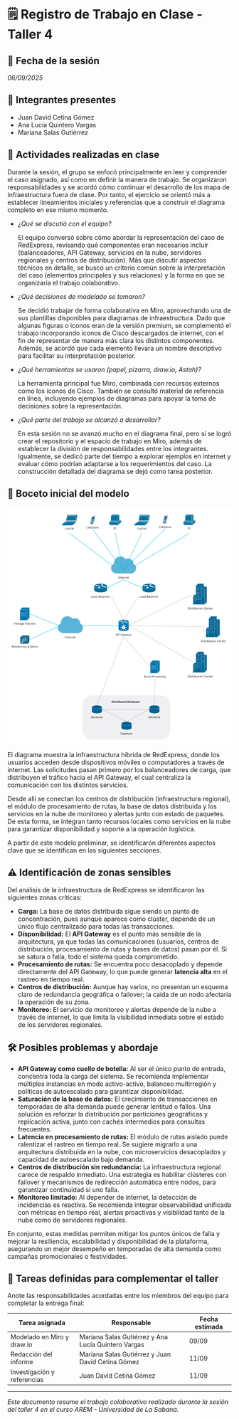 # 🗒️ Registro de Trabajo en Clase - Taller 4

## 📆 Fecha de la sesión
_06/09/2025_

## 👥 Integrantes presentes
- Juan David Cetina Gómez
- Ana Lucía Quintero Vargas
- Mariana Salas Gutiérrez

## 🧠 Actividades realizadas en clase

Durante la sesión, el grupo se enfocó principalmente en leer y comprender el caso asignado, así como en definir la manera de trabajo. Se organizaron responsabilidades y se acordó cómo continuar el desarrollo de los mapa de infraestructura fuera de clase. Por tanto, el ejercicio se orientó más a establecer lineamientos iniciales y referencias que a construir el diagrama completo en ese mismo momento.

- *¿Qué se discutió con el equipo?*

  El equipo conversó sobre cómo abordar la representación del caso de RedExpress, revisando qué componentes eran necesarios incluir (balanceadores, API Gateway, servicios en la nube, servidores regionales y centros de distribución). Más que discutir aspectos técnicos en detalle, se buscó un criterio común sobre la interpretación del caso (elementos principales y sus relaciones) y la forma en que se organizaría el trabajo colaborativo.

- *¿Qué decisiones de modelado se tomaron?*

  Se decidió trabajar de forma colaborativa en Miro, aprovechando una de sus plantillas disponibles para diagramas de infraestructura. Dado que algunas figuras o iconos eran de la versión premium, se complementó el trabajo incorporando íconos de Cisco descargados de internet, con el fin de representar de manera más clara los distintos componentes. Además, se acordó que cada elemento llevara un nombre descriptivo para facilitar su interpretación posterior.
  
- *¿Qué herramientas se usaron (papel, pizarra, draw.io, Astah)?*
  
  La herramienta principal fue Miro, combinada con recursos externos como los iconos de Cisco. También se consultó material de referencia en línea, incluyendo ejemplos de diagramas para apoyar la toma de decisiones sobre la representación.
  
- *¿Qué parte del trabajo se alcanzó a desarrollar?*
  
  En esta sesión no se avanzó mucho en el diagrama final, pero sí se logró crear el repositorio y el espacio de trabajo en Miro, además de establecer la división de responsabilidades entre los integrantes. Igualmente, se dedicó parte del tiempo a explorar ejemplos en internet y evaluar cómo podrían adaptarse a los requerimientos del caso. La construcción detallada del diagrama se dejó como tarea posterior.

## 🧩 Boceto inicial del modelo

![Mapa lógico de la infraestructura RedExpress](./mapa-borrador.miro.png)

El diagrama muestra la infraestructura híbrida de RedExpress, donde los usuarios acceden desde dispositivos móviles o computadores a través de internet. Las solicitudes pasan primero por los balanceadores de carga, que distribuyen el tráfico hacia el API Gateway, el cual centraliza la comunicación con los distintos servicios.

Desde allí se conectan los centros de distribución (infraestructura regional), el módulo de procesamiento de rutas, la base de datos distribuida y los servicios en la nube de monitoreo y alertas junto con estado de paquetes. De esta forma, se integran tanto recursos locales como servicios en la nube para garantizar disponibilidad y soporte a la operación logística.

A partir de este modelo preliminar, se identificarón diferentes aspectos clave que se identifican en las siguientes secciones.

## ⚠️ Identificación de zonas sensibles  

Del análisis de la infraestructura de RedExpress se identificaron las siguientes zonas críticas:  

- **Carga:** La base de datos distribuida sigue siendo un punto de concentración, pues aunque aparece como clúster, depende de un único flujo centralizado para todas las transacciones.  
- **Disponibilidad:** El **API Gateway** es el punto más sensible de la arquitectura, ya que todas las comunicaciones (usuarios, centros de distribución, procesamiento de rutas y bases de datos) pasan por él. Si se satura o falla, todo el sistema queda comprometido.  
- **Procesamiento de rutas:** Se encuentra poco desacoplado y depende directamente del API Gateway, lo que puede generar **latencia alta** en el rastreo en tiempo real.  
- **Centros de distribución:** Aunque hay varios, no presentan un esquema claro de redundancia geográfica o failover; la caída de un nodo afectaría la operación de su zona.  
- **Monitoreo:** El servicio de monitoreo y alertas depende de la nube a través de internet, lo que limita la visibilidad inmediata sobre el estado de los servidores regionales.  

## 🛠️ Posibles problemas y abordaje  

- **API Gateway como cuello de botella:** Al ser el único punto de entrada, concentra toda la carga del sistema. Se recomienda implementar múltiples instancias en modo activo-activo, balanceo multirregión y políticas de autoescalado para garantizar disponibilidad.  
- **Saturación de la base de datos:** El crecimiento de transacciones en temporadas de alta demanda puede generar lentitud o fallos. Una solución es reforzar la distribución por particiones geográficas y replicación activa, junto con cachés intermedios para consultas frecuentes.  
- **Latencia en procesamiento de rutas:** El módulo de rutas aislado puede ralentizar el rastreo en tiempo real. Se sugiere migrarlo a una arquitectura distribuida en la nube, con microservicios desacoplados y capacidad de autoescalado bajo demanda.  
- **Centros de distribución sin redundancia:** La infraestructura regional carece de respaldo inmediato. Una estrategia es habilitar clústeres con failover y mecanismos de redirección automática entre nodos, para garantizar continuidad si uno falla.  
- **Monitoreo limitado:** Al depender de internet, la detección de incidencias es reactiva. Se recomienda integrar observabilidad unificada con métricas en tiempo real, alertas proactivas y visibilidad tanto de la nube como de servidores regionales.  

En conjunto, estas medidas permiten mitigar los puntos únicos de falla y mejorar la resiliencia, escalabilidad y disponibilidad de la plataforma, asegurando un mejor desempeño en temporadas de alta demanda como campañas promocionales o festividades.  

## 🔁 Tareas definidas para complementar el taller

Anote las responsabilidades acordadas entre los miembros del equipo para completar la entrega final:

| Tarea asignada | Responsable | Fecha estimada |
|----------------|-------------|----------------|
| Modelado en Miro y draw.io | Mariana Salas Gutiérrez y Ana Lucía Quintero Vargas | 09/09 |
| Redacción del informe     | Mariana Salas Gutiérrez y Juan David Cetina Gómez | 11/09 |
| Investigación y referencias | Juan David Cetina Gómez | 11/09 |

---

_Este documento resume el trabajo colaborativo realizado durante la sesión del taller 4 en el curso AREM - Universidad de La Sabana._
